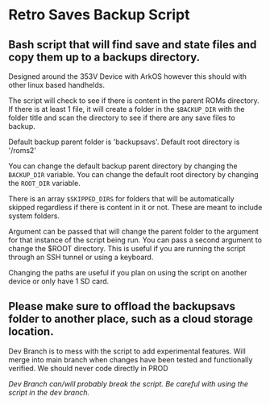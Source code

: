 # Retro Saves Backup Script
## Bash script that will find save and state files and copy them up to a backups directory.

Designed around the 353V Device with ArkOS however this should with other linux based handhelds.

The script will check to see if there is content in the parent ROMs directory. If there is at least 1 file, it will create a folder in the `$BACKUP_DIR` with the folder title and scan the directory to see if there are any save files to backup.  

Default backup parent folder is 'backupsavs'. 
Default root directory is '/roms2'

You can change the default backup parent directory by changing the `BACKUP_DIR` variable.
You can change the default root directory by changing the `ROOT_DIR` variable. 

There is an array `$SKIPPED_DIRS` for folders that will be automatically skipped regardless if there is content in it or not. These are meant to include system folders.

Argument can be passed that will change the parent folder to the argument for that instance of the script being run. 
You can pass a second argument to change the $ROOT directory. 
This is useful if you are running the script through an SSH tunnel or using a keyboard.

Changing the paths are useful if you plan on using the script on another device or only have 1 SD card.

**Please make sure to offload the backupsavs folder to another place, such as a cloud storage location.**
-------

Dev Branch is to mess with the script to add experimental features. Will merge into main branch when changes have been tested and functionally verified. We should never code directly in PROD

*Dev Branch can/will probably break the script. Be careful with using the script in the dev branch.*
